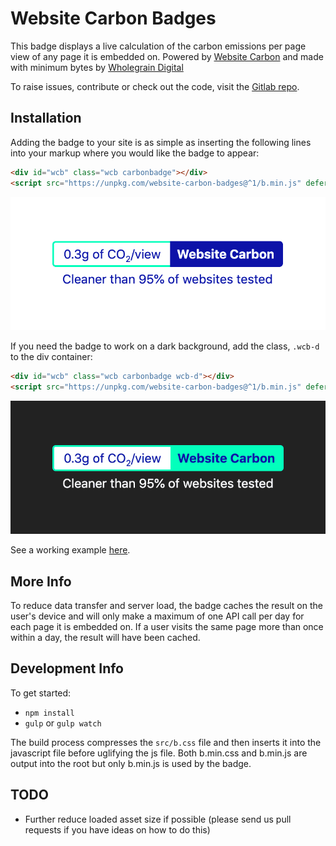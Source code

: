 # Website Carbon Badges

This badge displays a live calculation of the carbon emissions per page view of any page it is embedded on. Powered by [Website Carbon](https://websitecarbon.com) and made with minimum bytes by [Wholegrain Digital](https://wholegraindigital.com)

To raise issues, contribute or check out the code, visit the [Gitlab repo](https://gitlab.com/wholegrain/website-carbon-badges/).

## Installation
Adding the badge to your site is as simple as inserting the following lines into your markup where you would like the badge to appear:

```html
<div id="wcb" class="wcb carbonbadge"></div>
<script src="https://unpkg.com/website-carbon-badges@^1/b.min.js" defer></script>
```

![Badge - Light Version](./public/badge-light.png "Badge - Light Version")

If you need the badge to work on a dark background, add the class, `.wcb-d` to the div container:
```html
<div id="wcb" class="wcb carbonbadge wcb-d"></div>
<script src="https://unpkg.com/website-carbon-badges@^1/b.min.js" defer></script>
```

![Badge - Dark Version](./public/badge-dark.png "Badge - Dark Version")

See a working example [here](./light.html).

## More Info

To reduce data transfer and server load, the badge caches the result on the user's device and will only make a maximum of one API call per day for each page it is embedded on. If a user visits the same page more than once within a day, the result will have been cached.


## Development Info
To get started:
- `npm install`
- `gulp` or `gulp watch`

The build process compresses the `src/b.css` file and then inserts it into the javascript file before uglifying the js file. Both b.min.css and b.min.js are output into the root but only b.min.js is used by the badge.

## TODO
- Further reduce loaded asset size if possible (please send us pull requests if you have ideas on how to do this)
